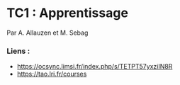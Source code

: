 # TC1 : Apprentissage

Par A. Allauzen et M. Sebag

### Liens : 

- https://ocsync.limsi.fr/index.php/s/TETPT57yxziIN8R
- https://tao.lri.fr/courses
